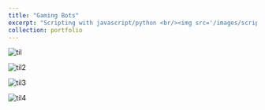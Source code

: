 ```yaml
---
title: "Gaming Bots"
excerpt: "Scripting with javascript/python <br/><img src='/images/script.png'>"
collection: portfolio
---
```



![til](y1.gif)

![til2](y2.gif)

![til3](y3.gif)

![til4](y4.gif)

